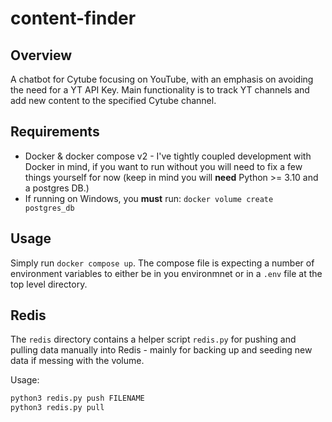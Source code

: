 # content-finder

## Overview
A chatbot for Cytube focusing on YouTube, with an emphasis on avoiding the need for a YT API Key. Main functionality is to track YT channels and add new content to the specified Cytube channel.

## Requirements
- Docker & docker compose v2 - I've tightly coupled development with Docker in mind, if you want to run without you will need to fix a few things yourself for now (keep in mind you will **need** Python >= 3.10 and a postgres DB.)
- If running on Windows, you **must** run: `docker volume create postgres_db`

## Usage
Simply run ``docker compose up``. The compose file is expecting a number of environment variables to either be in you environmnet or in a ``.env`` file at the top level directory.

## Redis
The ``redis`` directory contains a helper script ``redis.py`` for pushing and pulling data manually into Redis - mainly for backing up and seeding new data if messing with the volume.

Usage:

```bash
python3 redis.py push FILENAME
python3 redis.py pull
```
